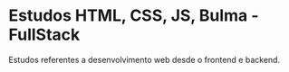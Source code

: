 # Estudos HTML, CSS, JS, Bulma - FullStack

Estudos referentes a desenvolvimento web desde o frontend e backend.
